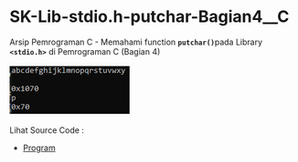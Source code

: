 # SK-Lib-stdio.h-putchar-Bagian4__C
Arsip Pemrograman C - Memahami function <code><b>putchar()</b></code>pada Library <code><b>&lt;stdio.h></b></code> di Pemrograman C (Bagian 4)<br><br>
<img src="https://github.com/RizkyKhapidsyah/SK-Lib-stdio.h-putchar-Bagian4__C/blob/master/SK-Lib-stdio.h-putchar-Bagian4__C/x64/result/001.PNG"><br><br>
Lihat Source Code : <br>
- <a href="https://github.com/RizkyKhapidsyah/SK-Lib-stdio.h-putchar-Bagian4__C/blob/master/SK-Lib-stdio.h-putchar-Bagian4__C/Source.c">Program</a>
